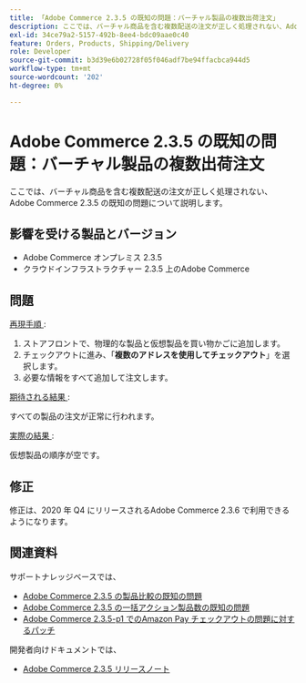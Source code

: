 ```yaml
---
title: 「Adobe Commerce 2.3.5 の既知の問題：バーチャル製品の複数出荷注文」
description: ここでは、バーチャル商品を含む複数配送の注文が正しく処理されない、Adobe Commerce 2.3.5 の既知の問題について説明します。
exl-id: 34ce79a2-5157-492b-8ee4-bdc09aae0c40
feature: Orders, Products, Shipping/Delivery
role: Developer
source-git-commit: b3d39e6b02728f05f046adf7be94ffacbca944d5
workflow-type: tm+mt
source-wordcount: '202'
ht-degree: 0%

---
```


# Adobe Commerce 2.3.5 の既知の問題：バーチャル製品の複数出荷注文

ここでは、バーチャル商品を含む複数配送の注文が正しく処理されない、Adobe Commerce 2.3.5 の既知の問題について説明します。

## 影響を受ける製品とバージョン

* Adobe Commerce オンプレミス 2.3.5
* クラウドインフラストラクチャー 2.3.5 上のAdobe Commerce

## 問題

<u> 再現手順 </u>:

1. ストアフロントで、物理的な製品と仮想製品を買い物かごに追加します。
1. チェックアウトに進み、「**複数のアドレスを使用してチェックアウト**」を選択します。
1. 必要な情報をすべて追加して注文します。

<u> 期待される結果 </u>:

すべての製品の注文が正常に行われます。

<u> 実際の結果 </u>:

仮想製品の順序が空です。

## 修正

修正は、2020 年 Q4 にリリースされるAdobe Commerce 2.3.6 で利用できるようになります。

## 関連資料

サポートナレッジベースでは、

* [Adobe Commerce 2.3.5 の製品比較の既知の問題](/help/troubleshooting/storefront/product-comparison-known-issue-in-magento-2-3-5.md)
* [Adobe Commerce 2.3.5 の一括アクション製品数の既知の問題](/help/troubleshooting/miscellaneous/bulk-action-product-count-known-issue-in-magento-2-3-5.md)
* [Adobe Commerce 2.3.5-p1 でのAmazon Pay チェックアウトの問題に対するパッチ](/help/troubleshooting/payments/patch-for-amazon-pay-checkout-issue-in-magento-2-3-5-p1.md)

開発者向けドキュメントでは、

* [Adobe Commerce 2.3.5 リリースノート ](https://commerce-docs.github.io/devdocs-archive/2.3/guides/v2.3/release-notes/release-notes-2-3-5-commerce.html#known-issues)
